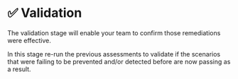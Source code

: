 # ✅ Validation

The validation stage will enable your team to confirm those remediations were effective. 

In this stage re-run the previous assessments to validate if the scenarios that were failing to be prevented and/or detected before are now passing as a result.